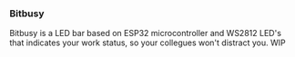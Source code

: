 ### Bitbusy
Bitbusy is a LED bar based on ESP32 microcontroller and WS2812 LED's that indicates your work status, so your collegues won't distract you. WIP 